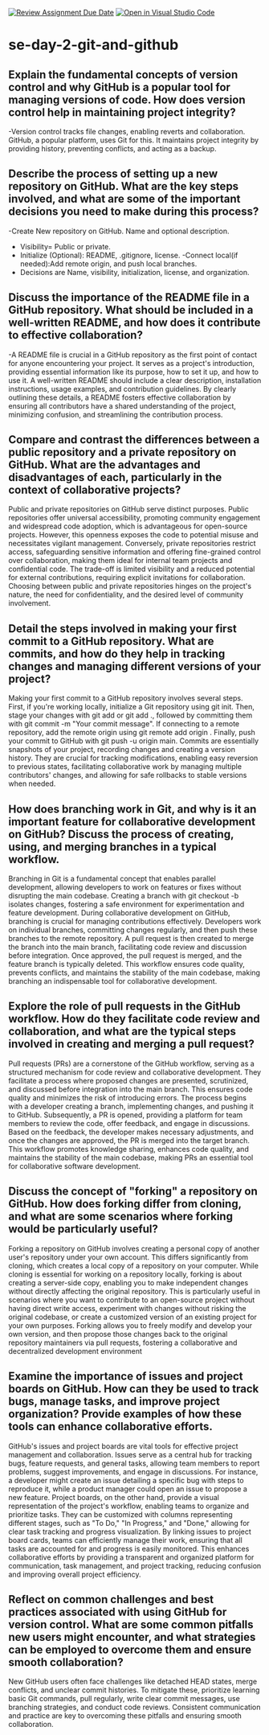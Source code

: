 [![Review Assignment Due Date](https://classroom.github.com/assets/deadline-readme-button-22041afd0340ce965d47ae6ef1cefeee28c7c493a6346c4f15d667ab976d596c.svg)](https://classroom.github.com/a/8wgCKhpZ)
[![Open in Visual Studio Code](https://classroom.github.com/assets/open-in-vscode-2e0aaae1b6195c2367325f4f02e2d04e9abb55f0b24a779b69b11b9e10269abc.svg)](https://classroom.github.com/online_ide?assignment_repo_id=18473429&assignment_repo_type=AssignmentRepo)
# se-day-2-git-and-github
## Explain the fundamental concepts of version control and why GitHub is a popular tool for managing versions of code. How does version control help in maintaining project integrity?
-Version control tracks file changes, enabling reverts and collaboration. GitHub, a popular platform, uses Git for this. It maintains project integrity by providing history, preventing conflicts, and acting as a backup.
## Describe the process of setting up a new repository on GitHub. What are the key steps involved, and what are some of the important decisions you need to make during this process?
-Create
    New repository on GitHub.
    Name and optional description.
   - Visibility= Public or private.
   - Initialize (Optional): README, .gitignore, license.
-Connect local(if needed):Add remote origin, and push local branches.
- Decisions are Name, visibility, initialization, license, and organization.

## Discuss the importance of the README file in a GitHub repository. What should be included in a well-written README, and how does it contribute to effective collaboration?
-A README file is crucial in a GitHub repository as the first point of contact for anyone encountering your project. It serves as a project's introduction, providing essential information like its purpose, how to set it up, and how to use it. A well-written README should include a clear description, installation instructions, usage examples, and contribution guidelines. By clearly outlining these details, a README fosters effective collaboration by ensuring all contributors have a shared understanding of the project, minimizing confusion, and streamlining the contribution process.

## Compare and contrast the differences between a public repository and a private repository on GitHub. What are the advantages and disadvantages of each, particularly in the context of collaborative projects?
Public and private repositories on GitHub serve distinct purposes. Public repositories offer universal accessibility, promoting community engagement and widespread code adoption, which is advantageous for open-source projects. However, this openness exposes the code to potential misuse and necessitates vigilant management. Conversely, private repositories restrict access, safeguarding sensitive information and offering fine-grained control over collaboration, making them ideal for internal team projects and confidential code. The trade-off is limited visibility and a reduced potential for external contributions, requiring explicit invitations for collaboration. Choosing between public and private repositories hinges on the project's nature, the need for confidentiality, and the desired level of community involvement.
## Detail the steps involved in making your first commit to a GitHub repository. What are commits, and how do they help in tracking changes and managing different versions of your project?
Making your first commit to a GitHub repository involves several steps. First, if you're working locally, initialize a Git repository using git init. Then, stage your changes with git add <filename> or git add ., followed by committing them with git commit -m "Your commit message". If connecting to a remote repository, add the remote origin using git remote add origin <your-repository-URL>. Finally, push your commit to GitHub with git push -u origin main. Commits are essentially snapshots of your project, recording changes and creating a version history. They are crucial for tracking modifications, enabling easy reversion to previous states, facilitating collaborative work by managing multiple contributors' changes, and allowing for safe rollbacks to stable versions when needed.
## How does branching work in Git, and why is it an important feature for collaborative development on GitHub? Discuss the process of creating, using, and merging branches in a typical workflow.
Branching in Git is a fundamental concept that enables parallel development, allowing developers to work on features or fixes without disrupting the main codebase. Creating a branch with git checkout -b <branch-name> isolates changes, fostering a safe environment for experimentation and feature development. During collaborative development on GitHub, branching is crucial for managing contributions effectively. Developers work on individual branches, committing changes regularly, and then push these branches to the remote repository. A pull request is then created to merge the branch into the main branch, facilitating code review and discussion before integration. Once approved, the pull request is merged, and the feature branch is typically deleted. This workflow ensures code quality, prevents conflicts, and maintains the stability of the main codebase, making branching an indispensable tool for collaborative development.
## Explore the role of pull requests in the GitHub workflow. How do they facilitate code review and collaboration, and what are the typical steps involved in creating and merging a pull request?
Pull requests (PRs) are a cornerstone of the GitHub workflow, serving as a structured mechanism for code review and collaborative development. They facilitate a process where proposed changes are presented, scrutinized, and discussed before integration into the main branch. This ensures code quality and minimizes the risk of introducing errors. The process begins with a developer creating a branch, implementing changes, and pushing it to GitHub. Subsequently, a PR is opened, providing a platform for team members to review the code, offer feedback, and engage in discussions. Based on the feedback, the developer makes necessary adjustments, and once the changes are approved, the PR is merged into the target branch. This workflow promotes knowledge sharing, enhances code quality, and maintains the stability of the main codebase, making PRs an essential tool for collaborative software development.
## Discuss the concept of "forking" a repository on GitHub. How does forking differ from cloning, and what are some scenarios where forking would be particularly useful?
Forking a repository on GitHub involves creating a personal copy of another user's repository under your own account. This differs significantly from cloning, which creates a local copy of a repository on your computer. While cloning is essential for working on a repository locally, forking is about creating a server-side copy, enabling you to make independent changes without directly affecting the original repository. This is particularly useful in scenarios where you want to contribute to an open-source project without having direct write access, experiment with changes without risking the original codebase, or create a customized version of an existing project for your own purposes. Forking allows you to freely modify and develop your own version, and then propose those changes back to the original repository maintainers via pull requests, fostering a collaborative and decentralized development environment
## Examine the importance of issues and project boards on GitHub. How can they be used to track bugs, manage tasks, and improve project organization? Provide examples of how these tools can enhance collaborative efforts.
GitHub's issues and project boards are vital tools for effective project management and collaboration. Issues serve as a central hub for tracking bugs, feature requests, and general tasks, allowing team members to report problems, suggest improvements, and engage in discussions. For instance, a developer might create an issue detailing a specific bug with steps to reproduce it, while a product manager could open an issue to propose a new feature. Project boards, on the other hand, provide a visual representation of the project's workflow, enabling teams to organize and prioritize tasks. They can be customized with columns representing different stages, such as "To Do," "In Progress," and "Done," allowing for clear task tracking and progress visualization. By linking issues to project board cards, teams can efficiently manage their work, ensuring that all tasks are accounted for and progress is easily monitored. This enhances collaborative efforts by providing a transparent and organized platform for communication, task management, and project tracking, reducing confusion and improving overall project efficiency.

## Reflect on common challenges and best practices associated with using GitHub for version control. What are some common pitfalls new users might encounter, and what strategies can be employed to overcome them and ensure smooth collaboration?
New GitHub users often face challenges like detached HEAD states, merge conflicts, and unclear commit histories. To mitigate these, prioritize learning basic Git commands, pull regularly, write clear commit messages, use branching strategies, and conduct code reviews. Consistent communication and practice are key to overcoming these pitfalls and ensuring smooth collaboration.
